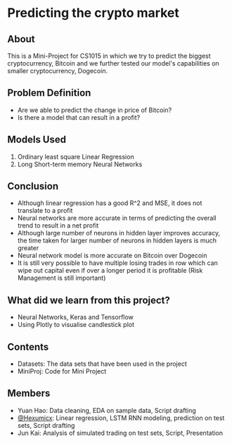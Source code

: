 # Predicting the crypto market

## About

This is a Mini-Project for CS1015 in which we try to predict the biggest cryptocurrency, Bitcoin and we further tested our model's capabilities on smaller cryptocurrency, Dogecoin.

## Problem Definition

- Are we able to predict the change in price of Bitcoin?
- Is there a model that can result in a profit?

## Models Used

1. Ordinary least square Linear Regression
2. Long Short-term memory Neural Networks

## Conclusion
- Although linear regression has a good R^2 and MSE, it does not translate to a profit
- Neural networks are more accurate in terms of predicting the overall trend to result in a net profit
- Although large number of neurons in hidden layer improves accuracy, the time taken for larger number of neurons in hidden layers is much greater
- Neural network model is more accurate on Bitcoin over Dogecoin
- It is still very possible to have multiple losing trades in row which can wipe out capital even if over a longer period it is profitable (Risk Management is still important)

## What did we learn from this project?
- Neural Networks, Keras and Tensorflow
- Using Plotly to visualise candlestick plot


## Contents
- Datasets: The data sets that have been used in the project
- MiniProj: Code for Mini Project

## Members
- Yuan Hao:  Data cleaning, EDA on sample data, Script drafting
- [@Hexumicx](https://github.com/Hexumicx): Linear regression, LSTM RNN modeling, prediction on test sets, Script drafting
- Jun Kai: Analysis of simulated trading on test sets, Script, Presentation


